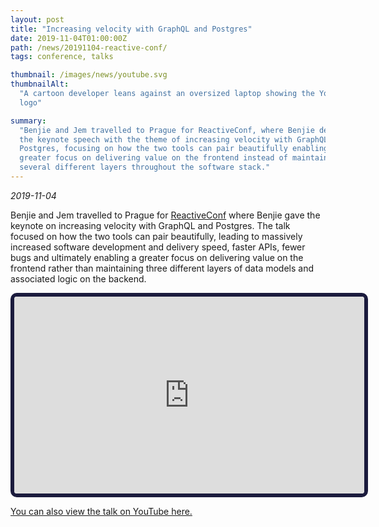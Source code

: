 ```yaml
---
layout: post
title: "Increasing velocity with GraphQL and Postgres"
date: 2019-11-04T01:00:00Z
path: /news/20191104-reactive-conf/
tags: conference, talks

thumbnail: /images/news/youtube.svg
thumbnailAlt:
  "A cartoon developer leans against an oversized laptop showing the YouTube
  logo"

summary:
  "Benjie and Jem travelled to Prague for ReactiveConf, where Benjie delivered
  the keynote speech with the theme of increasing velocity with GraphQL and
  Postgres, focusing on how the two tools can pair beautifully enabling a
  greater focus on delivering value on the frontend instead of maintaining
  several different layers throughout the software stack."
---
```


_2019-11-04_

Benjie and Jem travelled to Prague for [ReactiveConf](https://reactiveconf.com/)
where Benjie gave the keynote on increasing velocity with GraphQL and Postgres.
The talk focused on how the two tools can pair beautifully, leading to massively
increased software development and delivery speed, faster APIs, fewer bugs and
ultimately enabling a greater focus on delivering value on the frontend rather
than maintaining three different layers of data models and associated logic on
the backend.

<div class="tc">
<iframe 
width="560"
height="315"
src="https://www.youtube-nocookie.com/embed/BNLcHlMn5X4"
title="YouTube video player"
frameborder="1" 
style="border: 6px solid #1b1b3d; border-radius: 10px"
allow="accelerometer; clipboard-write; encrypted-media; gyroscope; picture-in-picture"
allowfullscreen>
</iframe>
</div>

[You can also view the talk on YouTube here.](https://www.youtube.com/watch?v=BNLcHlMn5X4)
